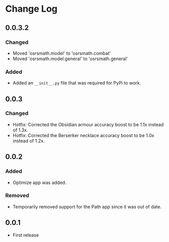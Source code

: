 # Change Log

## 0.0.3.2
### Changed
- Moved 'osrsmath.model' to 'osrsmath.combat'
- Moved 'osrsmath.model.general' to 'osrsmath.general'

### Added
- Added an `__init__.py` file that was required for PyPi to work.

## 0.0.3
### Changed
- Hotfix: Corrected the Obsidian armour accuracy boost to be 1.1x instead of 1.3x.
- Hotfix: Corrected the Berserker necklace accuracy boost to be 1.0x instead of 1.2x.

## 0.0.2
### Added 
- Optimize app was added.

### Removed
- Temporarily removed support for the Path app since it was out of date.


## 0.0.1
- First release
